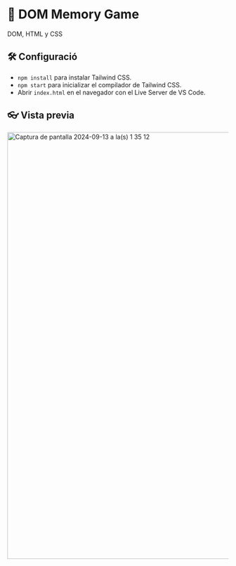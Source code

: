 # 🧠 DOM Memory Game

DOM, HTML y CSS


## 🛠️ Configuració

- `npm install` para instalar Tailwind CSS.
- `npm start` para inicializar el compilador de Tailwind CSS.
- Abrir `index.html` en el navegador con el Live Server de VS Code.


## 👓 Vista previa

<img width="970" alt="Captura de pantalla 2024-09-13 a la(s) 1 35 12" src="https://github.com/user-attachments/assets/204515df-c497-4fe9-bf65-d13a6ce0c6f6">

